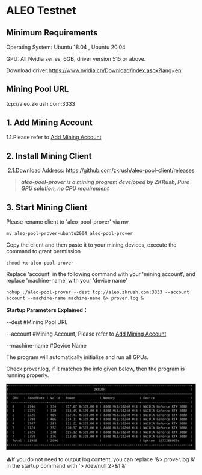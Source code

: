 # ALEO Testnet

## Minimum Requirements

Operating System: Ubuntu 18.04 , Ubuntu 20.04

GPU: All Nvidia series, 6GB, driver version 515 or above.

Download driver:https://www.nvidia.cn/Download/index.aspx?lang=en



## Mining Pool URL

tcp://aleo.zkrush.com:3333



## 1. Add Mining Account

1.1.Please refer to  [Add Mining Account](/en/_document/miner_account?id=add-mining-account)



## 2. Install Mining Client

 2.1.Download Address: https://github.com/zkrush/aleo-pool-client/releases

> ***aleo-pool-prover is a mining program developed by ZKRush, Pure GPU solution, no CPU requirement***



## 3. Start Mining Client

Please rename client to 'aleo-pool-prover' via mv

```shell
mv aleo-pool-prover-ubuntu2004 aleo-pool-prover
```

Copy the client and then paste it to your mining devices, execute the command to grant permission

```shell
chmod +x aleo-pool-prover
```

Replace 'account' in the following command with your 'mining account', and replace 'machine-name' with your 'device name'

```shell
nohup ./aleo-pool-prover --dest tcp://aleo.zkrush.com:3333 --account account --machine-name machine-name &> prover.log &
```

**Startup Parameters Explained：**

--dest #Mining Pool URL

--account #Mining Account, Please refer to  [Add Mining Account](/en/_document/miner_account?id=add-mining-account)

--machine-name #Device Name

The program will automatically initialize and run all GPUs.

Check prover.log, if it matches the info given below, then the program is running properly.

![prover_log](../_media/prover_log.png)

⚠️If you do not need to output log content, you can replace '&> prover.log &' in the startup command with '> /dev/null 2>&1 &'







